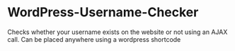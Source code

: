# WordPress-Username-Checker
Checks whether your username exists on the website or not using an AJAX call. Can be placed anywhere using a wordpress shortcode
